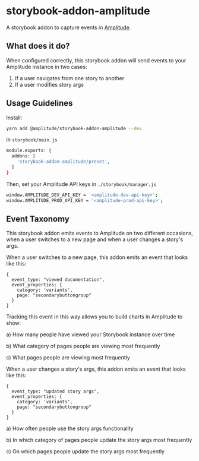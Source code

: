 # storybook-addon-amplitude

A storybook addon to capture events in [Amplitude](https://amplitude.com/).

## What does it do?

When configured correctly, this storybook addon will send events to your Amplitude instance in two cases:

1. If a user navigates from one story to another
2. If a user modifies story args

## Usage Guidelines

Install:

```bash
yarn add @amplitude/storybook-addon-amplitude --dev
```

in `storybook/main.js`

```bash
module.exports: {
  addons: [
    'storybook-addon-amplitude/preset',
  ]
}
```

Then, set your Amplitude API keys in `./storybook/manager.js`

```bash
window.AMPLITUDE_DEV_API_KEY = '<amplitude-dev-api-key>';
window.AMPLITUDE_PROD_API_KEY = '<amplitude-prod-api-key>';
```

## Event Taxonomy

This storybook addon emits events to Amplitude on two different occasions, when a user switches to a new page and when a user changes a story's args.

When a user switches to a new page, this addon emits an event that looks like this:

```
{
  event_type: "viewed documentation", 
  event_properties: {
    category: 'variants', 
    page: "secondarybuttongroup"
  }
}
```

Tracking this event in this way allows you to build charts in Amplitude to show:

a) How many people have viewed your Storybook instance over time

b) What category of pages people are viewing most frequently

c) What pages people are viewing most frequently

When a user changes a story's args, this addon emits an event that looks like this:

```
{
  event_type: "updated story args", 
  event_properties: {
    category: 'variants', 
    page: "secondarybuttongroup"
  }
}
```

a) How often people use the story args functionality

b) In which category of pages people update the story args most frequently 

c) On which pages people update the story args most frequently
